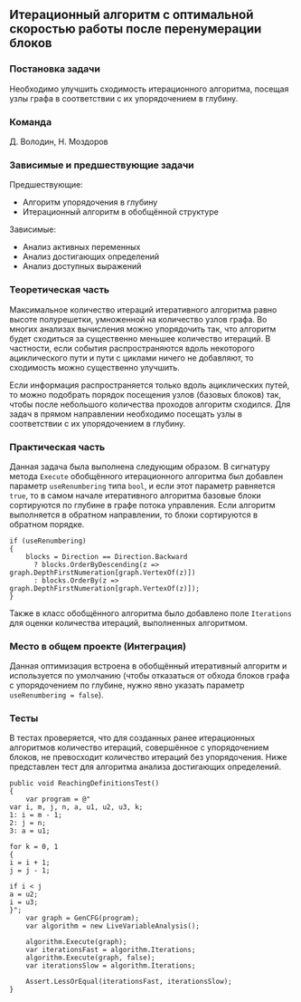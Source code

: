 ## Итерационный алгоритм с оптимальной скоростью работы после перенумерации блоков

### Постановка задачи
Необходимо улучшить сходимость итерационного алгоритма, посещая узлы графа в соответствии с их упорядочением в глубину.

### Команда
Д. Володин, Н. Моздоров

### Зависимые и предшествующие задачи
Предшествующие: 
- Алгоритм упорядочения в глубину
- Итерационный алгоритм в обобщённой структуре

Зависимые:
- Анализ активных переменных
- Анализ достигающих определений
- Анализ доступных выражений

### Теоретическая часть
Максимальное количество итераций итеративного алгоритма равно высоте полурешетки, умноженной на количество узлов графа. Во многих анализах вычисления можно упорядочить так, что алгоритм будет сходиться за существенно меньшее количество итераций. В частности, если события распространяются вдоль некоторого ациклического пути и пути с циклами ничего не добавляют, то сходимость можно существенно улучшить.

Если информация распространяется только вдоль ациклических путей, то можно подобрать порядок посещения узлов (базовых блоков) так, чтобы после небольшого количества проходов алгоритм сходился. Для задач в прямом направлении необходимо посещать узлы в
соответствии с их упорядочением в глубину.

### Практическая часть
Данная задача была выполнена следующим образом. В сигнатуру метода `Execute` обобщённого итерационного алгоритма был добавлен параметр `useRenumbering` типа `bool`, и если этот параметр равняется `true`, то в самом начале итеративного алгоритма базовые блоки сортируются по глубине в графе потока управления. Если алгоритм выполняется в обратном направлении, то блоки сортируются в обратном порядке.
```
if (useRenumbering)
{
    blocks = Direction == Direction.Backward
      ? blocks.OrderByDescending(z => graph.DepthFirstNumeration[graph.VertexOf(z)])
      : blocks.OrderBy(z => graph.DepthFirstNumeration[graph.VertexOf(z)]);
}
```

Также в класс обобщённого алгоритма было добавлено поле `Iterations` для оценки количества итераций, выполненных алгоритмом.

### Место в общем проекте (Интеграция)
Данная оптимизация встроена в обобщённый итеративный алгоритм и используется по умолчанию (чтобы отказаться от обхода блоков графа с упорядочением по глубине, нужно явно указать параметр `useRenumbering = false`).

### Тесты
В тестах проверяется, что для созданных ранее итерационных алгоритмов количество итераций, совершённое с упорядочением блоков, не превосходит количество итераций без упорядочения. Ниже представлен тест для алгоритма анализа достигающих определений.
```
public void ReachingDefinitionsTest()
{
    var program = @"
var i, m, j, n, a, u1, u2, u3, k;
1: i = m - 1;
2: j = n;
3: a = u1;

for k = 0, 1
{
i = i + 1;
j = j - 1;

if i < j
a = u2;
i = u3;
}";
    var graph = GenCFG(program);
    var algorithm = new LiveVariableAnalysis();

    algorithm.Execute(graph);
    var iterationsFast = algorithm.Iterations;
    algorithm.Execute(graph, false);
    var iterationsSlow = algorithm.Iterations;

    Assert.LessOrEqual(iterationsFast, iterationsSlow);
}
```
